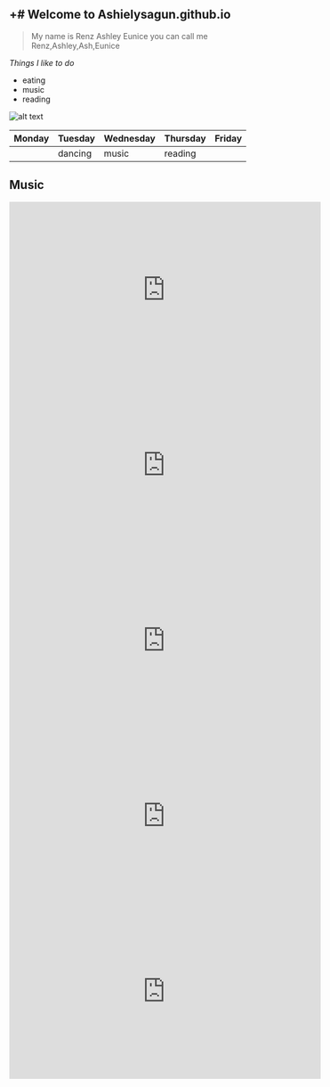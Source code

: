 +# Welcome to Ashielysagun.github.io
---
>My name is Renz Ashley Eunice
you can call me Renz,Ashley,Ash,Eunice

*Things I like to do*
- eating
- music
- reading


![alt text](https://i.pinimg.com/originals/c3/e9/93/c3e993225e1a9437ed8ef53f9149f6f2.jpg)


| Monday | Tuesday | Wednesday | Thursday | Friday |
|--------|---------|-----------|----------|--------|
||dancing |music|reading|  |

## Music
<iframe width="560" height="315" src="https://www.youtube.com/embed/S3wytd6ZbXc" title="YouTube video player" frameborder="0" allow="accelerometer; autoplay; clipboard-write; encrypted-media; gyroscope; picture-in-picture" allowfullscreen></iframe>

<iframe width="560" height="315" src="https://www.youtube.com/embed/DlexmDDSDZ0" title="YouTube video player" frameborder="0" allow="accelerometer; autoplay; clipboard-write; encrypted-media; gyroscope; picture-in-picture" allowfullscreen></iframe>

<iframe width="560" height="315" src="https://www.youtube.com/embed/uD8d1KrDQcY" title="YouTube video player" frameborder="0" allow="accelerometer; autoplay; clipboard-write; encrypted-media; gyroscope; picture-in-picture" allowfullscreen></iframe>

<iframe width="560" height="315" src="https://www.youtube.com/embed/eLQMGYHVJ_I" title="YouTube video player" frameborder="0" allow="accelerometer; autoplay; clipboard-write; encrypted-media; gyroscope; picture-in-picture" allowfullscreen></iframe>

<iframe width="560" height="315" src="https://www.youtube.com/embed/SctrVF37GAQ" title="YouTube video player" frameborder="0" allow="accelerometer; autoplay; clipboard-write; encrypted-media; gyroscope; picture-in-picture" allowfullscreen></iframe>
